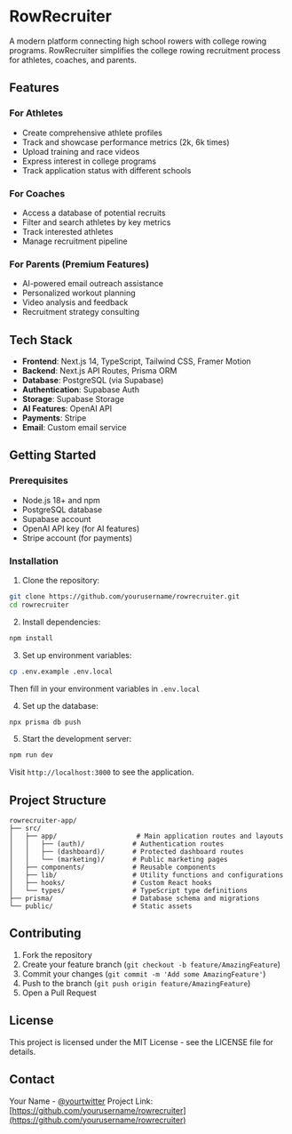 # RowRecruiter

A modern platform connecting high school rowers with college rowing programs. RowRecruiter simplifies the college rowing recruitment process for athletes, coaches, and parents.

## Features

### For Athletes
- Create comprehensive athlete profiles
- Track and showcase performance metrics (2k, 6k times)
- Upload training and race videos
- Express interest in college programs
- Track application status with different schools

### For Coaches
- Access a database of potential recruits
- Filter and search athletes by key metrics
- Track interested athletes
- Manage recruitment pipeline

### For Parents (Premium Features)
- AI-powered email outreach assistance
- Personalized workout planning
- Video analysis and feedback
- Recruitment strategy consulting

## Tech Stack

- **Frontend**: Next.js 14, TypeScript, Tailwind CSS, Framer Motion
- **Backend**: Next.js API Routes, Prisma ORM
- **Database**: PostgreSQL (via Supabase)
- **Authentication**: Supabase Auth
- **Storage**: Supabase Storage
- **AI Features**: OpenAI API
- **Payments**: Stripe
- **Email**: Custom email service

## Getting Started

### Prerequisites

- Node.js 18+ and npm
- PostgreSQL database
- Supabase account
- OpenAI API key (for AI features)
- Stripe account (for payments)

### Installation

1. Clone the repository:
```bash
git clone https://github.com/yourusername/rowrecruiter.git
cd rowrecruiter
```

2. Install dependencies:
```bash
npm install
```

3. Set up environment variables:
```bash
cp .env.example .env.local
```
Then fill in your environment variables in `.env.local`

4. Set up the database:
```bash
npx prisma db push
```

5. Start the development server:
```bash
npm run dev
```

Visit `http://localhost:3000` to see the application.

## Project Structure

```
rowrecruiter-app/
├── src/
│   ├── app/                    # Main application routes and layouts
│   │   ├── (auth)/            # Authentication routes
│   │   ├── (dashboard)/       # Protected dashboard routes
│   │   └── (marketing)/       # Public marketing pages
│   ├── components/            # Reusable components
│   ├── lib/                   # Utility functions and configurations
│   ├── hooks/                 # Custom React hooks
│   └── types/                 # TypeScript type definitions
├── prisma/                    # Database schema and migrations
└── public/                    # Static assets
```

## Contributing

1. Fork the repository
2. Create your feature branch (`git checkout -b feature/AmazingFeature`)
3. Commit your changes (`git commit -m 'Add some AmazingFeature'`)
4. Push to the branch (`git push origin feature/AmazingFeature`)
5. Open a Pull Request

## License

This project is licensed under the MIT License - see the LICENSE file for details.

## Contact

Your Name - [@yourtwitter](https://twitter.com/yourtwitter)
Project Link: [https://github.com/yourusername/rowrecruiter](https://github.com/yourusername/rowrecruiter)
